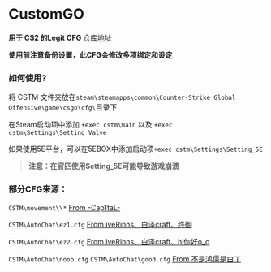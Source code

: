 # CustomGO

**用于 CS2 的Legit CFG**
[仓库地址](https://github.com/ARPO35/CustomGO/)

**使用前注意备份设置，此CFG会修改多项绑定和设定**

### 如何使用?
将 CSTM 文件夹放在`steam\steamapps\common\Counter-Strike Global Offensive\game\csgo\cfg\`目录下

在Steam启动项中添加 `+exec cstm\main` 以及 `+exec cstm\Settings\Setting_Valve`

如果使用5E平台，可以在5EBOX中添加启动项`+exec cstm\Settings\Setting_5E`

>**注意：在官匹使用Setting_5E可能导致游戏崩溃**


### 部分CFG来源：
`CSTM\movement\\*`
[From -Cap1taL-](https://space.bilibili.com/362753211)

`CSTM\AutoChat\ez1.cfg`
[From iveRinns、白泽craft、终御](https://www.bilibili.com/video/BV1Sf42117vX)

`CSTM\AutoChat\ez2.cfg`
[From iveRinns、白泽craft、hi你好o_o](https://space.bilibili.com/8939195)

`CSTM\AutoChat\noob.cfg`
`CSTM\AutoChat\good.cfg`
[From 不是鸿儒是白丁](https://space.bilibili.com/325103315)
